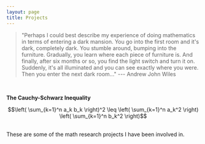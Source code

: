 ```yaml
---
layout: page
title: Projects
---
```

> "Perhaps I could best describe my experience of doing mathematics in terms of entering a dark mansion. You go into the first room and it's dark, completely dark. You stumble around, bumping into the furniture. Gradually, you learn where each piece of furniture is. And finally, after six months or so, you find the light switch and turn it on. Suddenly, it's all illuminated and you can see exactly where you were. Then you enter the next dark room..." --- Andrew John Wiles

<br>

**The Cauchy-Schwarz Inequality**

```math
\left( \sum_{k=1}^n a_k b_k \right)^2 \leq \left( \sum_{k=1}^n a_k^2 \right) \left( \sum_{k=1}^n b_k^2 \right)
```

<br>
These are some of the math research projects I have been involved in.


